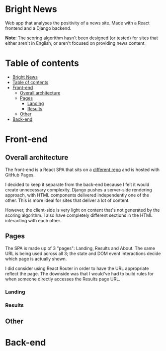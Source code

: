 # Bright News
Web app that analyses the positivity of a news site. Made with a React frontend and a Django backend.

**Note**: The scoring algorithm hasn't been designed (or tested) for sites that either aren't in English, or aren't focused on providing news content.

# Table of contents
- [Bright News](#bright-news)
- [Table of contents](#table-of-contents)
- [Front-end](#front-end)
  - [Overall architecture](#overall-architecture)
  - [Pages](#pages)
    - [Landing](#landing)
    - [Results](#results)
  - [Other](#other)
- [Back-end](#back-end)

# Front-end

## Overall architecture

The front-end is a React SPA that sits on a [different repo](https://github.com/mihailthebuilder/bright-news-web-frontend) and is hosted with GitHub Pages. 

I decided to keep it separate from the back-end because I felt it would create unnecessary complexity. Django pushes a server-side rendering approach, with HTML components delivered independently one of the other. This is more ideal for sites that deliver a lot of content.

However, the client-side is very light on content that's not generated by the scoring algorithm. I also have completely different sections in the HTML interacting with each other.

## Pages

The SPA is made up of 3 "pages": Landing, Results and About. The same URL is being used across all 3; the state and DOM event interactions decide which page is actually shown. 

I did consider using React Router in order to have the URL appropriate reflect the page. The downside was that I would've had to build rules for when someone directly accesses the Results page URL.

### Landing

### Results

## Other

# Back-end